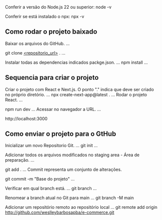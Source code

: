 Conferir a versão do Node.js 22 ou superior: node -v


Conferir se está instalado o npx: npx -v

## Como rodar o projeto baixado

Baixar os arquivos do GitHub.
...



git clone [<repositorio_url>](http://github.com/weslleybarbosapba/e-commerce.git) .
...

Instalar todas as dependencias indicados packge.json.
...
npm install
...



## Sequencia para criar o projeto

Criar o projeto com React e Next.js. O ponto "." indica que deve ser criado no próprio diretório.
...
npx create-next-app@latest .
...
Rodar o projeto React.
...

npm run dev
...
Acessar no navegador a URL.
...

http://localhost:3000


## Como enviar o projeto para o GtHub
  
Inicializar um novo Repositorio Git.
...
git init 
...

Adicionar todos os arquivos modificados no staging area - Área de preparação.
...

git add .
...
Commit representa um conjunto de alterações.

git commit -m "Base do projeto"
...

Verificar em qual branch está.
...
git branch
...

Renomear a branch atual no Git para main
...
git branch -M main

Adicionar um repositório remoto ao repositório local
...
git remote add origin http://github.com/weslleybarbosapba/e-commerce.git

